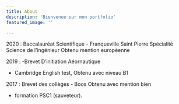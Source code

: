 ```yaml
---
title: About
description: 'Bienvenue sur mon portfolio'
featured_image: ''

---
```


2020 : Baccalauréat Scientifique - Franqueville Saint Pierre
Spécialité Science de l’ingénieur
Obtenu mention européenne

2019 : -Brevet D’initiation Aéornautique 
- Cambridge English test, Obtenu avec niveau B1

2017 : Brevet des collèges - Boos
Obtenu avec mention bien
+ formation PSC1 (sauveteur).